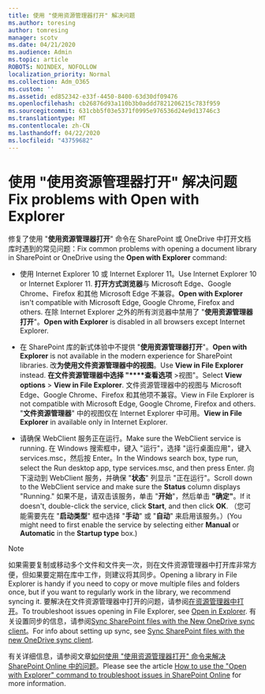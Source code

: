```yaml
---
title: 使用 "使用资源管理器打开" 解决问题
ms.author: toresing
author: tomresing
manager: scotv
ms.date: 04/21/2020
ms.audience: Admin
ms.topic: article
ROBOTS: NOINDEX, NOFOLLOW
localization_priority: Normal
ms.collection: Adm_O365
ms.custom: ''
ms.assetid: ed852342-e33f-4450-8400-63d30df09476
ms.openlocfilehash: cb26876d93a110b3b0addd7821206215c783f959
ms.sourcegitcommit: 631cbb5f03e5371f0995e976536d24e9d13746c3
ms.translationtype: MT
ms.contentlocale: zh-CN
ms.lasthandoff: 04/22/2020
ms.locfileid: "43759682"
---
```

# <a name="fix-problems-with-open-with-explorer"></a><span data-ttu-id="9fff5-102">使用 "使用资源管理器打开" 解决问题</span><span class="sxs-lookup"><span data-stu-id="9fff5-102">Fix problems with Open with Explorer</span></span>

<span data-ttu-id="9fff5-103">修复了使用 "**使用资源管理器打开**" 命令在 SharePoint 或 OneDrive 中打开文档库时遇到的常见问题：</span><span class="sxs-lookup"><span data-stu-id="9fff5-103">Fix common problems with opening a document library in SharePoint or OneDrive using the **Open with Explorer** command:</span></span> 
  
- <span data-ttu-id="9fff5-104">使用 Internet Explorer 10 或 Internet Explorer 11。</span><span class="sxs-lookup"><span data-stu-id="9fff5-104">Use Internet Explorer 10 or Internet Explorer 11.</span></span> <span data-ttu-id="9fff5-105">**打开方式浏览器**与 Microsoft Edge、Google Chrome、Firefox 和其他 Microsoft Edge 不兼容。</span><span class="sxs-lookup"><span data-stu-id="9fff5-105">**Open with Explorer** isn't compatible with Microsoft Edge, Google Chrome, Firefox and others.</span></span> <span data-ttu-id="9fff5-106">在除 Internet Explorer 之外的所有浏览器中禁用了 "**使用资源管理器打开**"。</span><span class="sxs-lookup"><span data-stu-id="9fff5-106">**Open with Explorer** is disabled in all browsers except Internet Explorer.</span></span> 
    
- <span data-ttu-id="9fff5-107">在 SharePoint 库的新式体验中不提供 "**使用资源管理器打开**"。</span><span class="sxs-lookup"><span data-stu-id="9fff5-107">**Open with Explorer** is not available in the modern experience for SharePoint libraries.</span></span> <span data-ttu-id="9fff5-108">改**为使用文件资源管理器中的视图**。</span><span class="sxs-lookup"><span data-stu-id="9fff5-108">Use **View in File Explorer** instead.</span></span> <span data-ttu-id="9fff5-109">**在文件资源管理器中选择 "\*\*\*\*查看选项** \>视图"。</span><span class="sxs-lookup"><span data-stu-id="9fff5-109">Select **View options** \> **View in File Explorer**.</span></span> <span data-ttu-id="9fff5-110">文件资源管理器中的视图与 Microsoft Edge、Google Chrome、Firefox 和其他项不兼容。</span><span class="sxs-lookup"><span data-stu-id="9fff5-110">View in File Explorer is not compatible with Microsoft Edge, Google Chrome, Firefox and others.</span></span> <span data-ttu-id="9fff5-111">"**文件资源管理器**" 中的视图仅在 Internet Explorer 中可用。</span><span class="sxs-lookup"><span data-stu-id="9fff5-111">**View in File Explorer** in available only in Internet Explorer.</span></span> 
    
- <span data-ttu-id="9fff5-112">请确保 WebClient 服务正在运行。</span><span class="sxs-lookup"><span data-stu-id="9fff5-112">Make sure the WebClient service is running.</span></span> <span data-ttu-id="9fff5-113">在 Windows 搜索框中，键入 "运行"，选择 "运行桌面应用"，键入 services.msc，然后按 Enter。</span><span class="sxs-lookup"><span data-stu-id="9fff5-113">In the Windows search box, type run, select the Run desktop app, type services.msc, and then press Enter.</span></span> <span data-ttu-id="9fff5-114">向下滚动到 WebClient 服务，并确保 "**状态**" 列显示 "正在运行"。</span><span class="sxs-lookup"><span data-stu-id="9fff5-114">Scroll down to the WebClient service and make sure the **Status** column displays "Running."</span></span> <span data-ttu-id="9fff5-115">如果不是，请双击该服务，单击 "**开始**"，然后单击 **"确定"**。</span><span class="sxs-lookup"><span data-stu-id="9fff5-115">If it doesn't, double-click the service, click **Start**, and then click **OK**.</span></span> <span data-ttu-id="9fff5-116">（您可能需要先在 "**启动类型**" 框中选择 "**手动**" 或 "**自动**" 来启用该服务。）</span><span class="sxs-lookup"><span data-stu-id="9fff5-116">(You might need to first enable the service by selecting either **Manual** or **Automatic** in the **Startup type** box.)</span></span> 
    
> [!NOTE]
> <span data-ttu-id="9fff5-117">如果需要复制或移动多个文件和文件夹一次，则在文件资源管理器中打开库非常方便，但如果要定期在库中工作，则建议将其同步。</span><span class="sxs-lookup"><span data-stu-id="9fff5-117">Opening a library in File Explorer is handy if you need to copy or move multiple files and folders once, but if you want to regularly work in the library, we recommend syncing it.</span></span> <span data-ttu-id="9fff5-118">要解决在文件资源管理器中打开的问题，请参阅[在资源管理器中打开](https://go.microsoft.com/fwlink/?linkid=871665)。</span><span class="sxs-lookup"><span data-stu-id="9fff5-118">To troubleshoot issues opening in File Explorer, see [Open in Explorer](https://go.microsoft.com/fwlink/?linkid=871665).</span></span> <span data-ttu-id="9fff5-119">有关设置同步的信息，请参阅[Sync SharePoint files with the New OneDrive sync client](https://go.microsoft.com/fwlink/?linkid=871666)。</span><span class="sxs-lookup"><span data-stu-id="9fff5-119">For info about setting up sync, see [Sync SharePoint files with the new OneDrive sync client](https://go.microsoft.com/fwlink/?linkid=871666).</span></span>
  
<span data-ttu-id="9fff5-120">有关详细信息，请参阅文章[如何使用 "使用资源管理器打开" 命令来解决 SharePoint Online 中的问题](https://docs.microsoft.com/sharepoint/support/lists-and-libraries/troubleshoot-issues-using-open-with-explorer)。</span><span class="sxs-lookup"><span data-stu-id="9fff5-120">Please see the article [How to use the "Open with Explorer" command to troubleshoot issues in SharePoint Online](https://docs.microsoft.com/sharepoint/support/lists-and-libraries/troubleshoot-issues-using-open-with-explorer) for more information.</span></span> 
  

